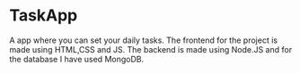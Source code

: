 
# TaskApp
A app where you can set your daily tasks.
The frontend for the project is made using HTML,CSS and JS.
The backend is made using Node.JS and for the database I have used MongoDB.
